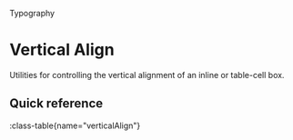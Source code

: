 <span text-primary fw-600>Typography</span>

# Vertical Align

Utilities for controlling the vertical alignment of an inline or table-cell box.

## Quick reference

:class-table{name="verticalAlign"}
